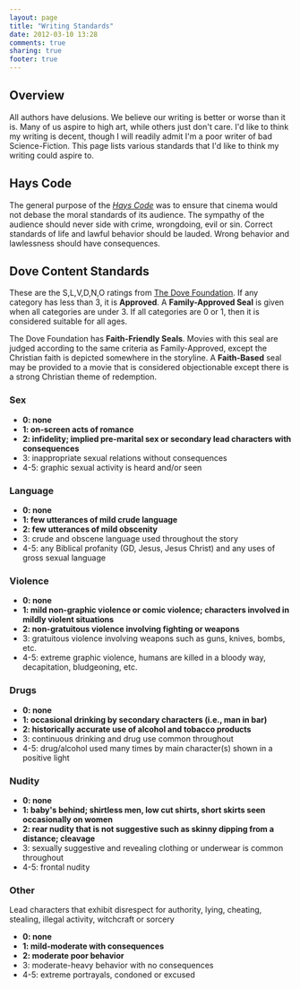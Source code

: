 ```yaml
---
layout: page
title: "Writing Standards"
date: 2012-03-10 13:28
comments: true
sharing: true
footer: true
---
```


## Overview


All authors have delusions. We believe our writing is better or worse than it is. Many of us aspire to high art, while others just don't care. I'd like to think my writing is decent, though I will readily admit I'm a poor writer of bad Science-Fiction. This page lists various standards that I'd like to think my writing could aspire to.

## Hays Code

The general purpose of the *[Hays Code](/resources/hays-code)* was to ensure that cinema would not debase the moral standards of its audience. The sympathy of the audience should never side with crime, wrongdoing, evil or sin. Correct standards of life and lawful behavior should be lauded. Wrong behavior and lawlessness should have consequences.

## Dove Content Standards

These are the S,L,V,D,N,O ratings from [The Dove Foundation](http://www.dove.org/). If any category has less than 3, it is **Approved**. A **Family-Approved Seal** is given when all categories are under 3. If all categories are 0 or 1, then it is considered suitable for all ages.

The Dove Foundation has **Faith-Friendly Seals**. Movies with this seal are judged according to the same criteria as Family-Approved, except the Christian faith is depicted somewhere in the storyline. A **Faith-Based** seal may be provided to a movie that is considered objectionable except there is a strong Christian theme of redemption.

### Sex
  
* **0:	  none**
* **1:	  on-screen acts of romance**
* **2:	  infidelity; implied pre-marital sex or secondary lead characters with consequences**
* 3:	  inappropriate sexual relations without consequences
* 4-5:	graphic sexual activity is heard and/or seen

### Language

* **0:	 none**
* **1:	 few utterances of mild crude language**
* **2:	few utterances of mild obscenity**
* 3:	 crude and obscene language used throughout the story
* 4-5:	 any Biblical profanity (GD, Jesus, Jesus Christ) and any uses of gross sexual language

### Violence

* **0:	 none**
* **1:	 mild non-graphic violence or comic violence; characters involved in mildly violent situations**
* **2:	 non-gratuitous violence involving fighting or weapons**
* 3:	  gratuitous violence involving weapons such as guns, knives, bombs, etc.
* 4-5:	 extreme graphic violence, humans are killed in a bloody way, decapitation, bludgeoning, etc.

### Drugs

* **0:	 none**
* **1:	 occasional drinking by secondary characters (i.e., man in bar)**
* **2:	 historically accurate use of alcohol and tobacco products**
* 3:	 continuous drinking and drug use common throughout
* 4-5:	 drug/alcohol used many times by main character(s) shown in a positive light

### Nudity

* **0:	 none**
* **1:	 baby's behind; shirtless men, low cut shirts, short skirts seen occasionally on women**
* **2:	 rear nudity that is not suggestive such as skinny dipping from a distance; cleavage**
* 3:	 sexually suggestive and revealing clothing or underwear is common throughout
* 4-5:	 frontal nudity

### Other

Lead characters that exhibit disrespect for authority, lying, cheating, stealing, illegal activity, witchcraft or sorcery

* **0:	 none**
* **1:	 mild-moderate with consequences**
* **2:	 moderate poor behavior**
* 3:	 moderate-heavy behavior with no consequences
* 4-5:	 extreme portrayals, condoned or excused
